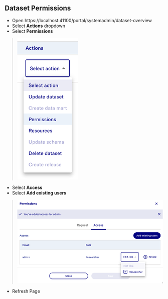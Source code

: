 ## Dataset Permissions
- Open https://localhost:41100/portal/systemadmin/dataset-overview
- Select **Actions** dropdown
- Select **Permissions**
> ![](../images/datasets/PermisisonsDropdown.png)
- Select **Access**
- Select **Add existing users**
> ![](../images/datasets/PermissionsAccessAddExistingUser.png)
- Refresh Page